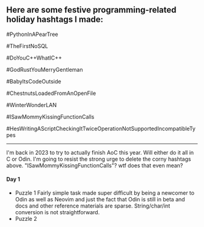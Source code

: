 ## Here are some festive programming-related holiday hashtags I made:
 #PythonInAPearTree
 
 #TheFirstNoSQL
 
 #DoYouC++WhatIC++
 
 #GodRustYouMerryGentleman
 
 #BabyItsCodeOutside
 
 #ChestnutsLoadedFromAnOpenFile
 
 #WinterWonderLAN
 
 #ISawMommyKissingFunctionCalls
 
 #HesWritingAScriptCheckingItTwiceOperationNotSupportedIncompatibleTypes

-------------------------------------------------------

I'm back in 2023 to try to actually finish AoC this year. Will either do it all in C or Odin. I'm going to resist the strong urge to delete the corny hashtags above. "ISawMommyKissingFunctionCalls"? wtf does that even mean?

#### Day 1
- Puzzle 1
    Fairly simple task made super difficult by being a newcomer to Odin as well as Neovim and just the fact that Odin is still in beta and docs and other reference materials are sparse. String/char/int conversion is not straightforward.
- Puzzle 2

